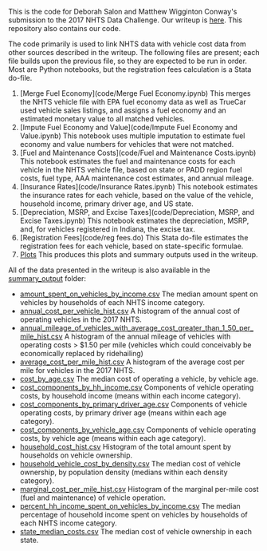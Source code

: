 This is the code for Deborah Salon and Matthew Wigginton Conway's submission to the 2017 NHTS Data Challenge. Our writeup is [here](writeup/salon_conway_vehicle_costs.pdf). This repository also contains our code.

The code primarily is used to link NHTS data with vehicle cost data from other sources described in the writeup. The following files are present; each file builds upon the previous file, so they are expected to be run in order. Most are Python notebooks, but the registration fees calculation is a Stata do-file.

1. [Merge Fuel Economy](code/Merge Fuel Economy.ipynb)
  This merges the NHTS vehicle file with EPA fuel economy data as well as TrueCar used vehicle sales listings, and assigns a fuel economy and an estimated monetary value to all matched vehicles.
2. [Impute Fuel Economy and Value](code/Impute Fuel Economy and Value.ipynb)
  This notebook uses multiple imputation to estimate fuel economy and value numbers for vehicles that were not matched.
3. [Fuel and Maintenance Costs](code/Fuel and Maintenance Costs.ipynb)
  This notebook estimates the fuel and maintenance costs for each vehicle in the NHTS vehicle file, based on state or PADD region fuel costs, fuel type, AAA maintenance cost estimates, and annual mileage.
4. [Insurance Rates](code/Insurance Rates.ipynb)
  This notebook estimates the insurance rates for each vehicle, based on the value of the vehicle, household income, primary driver age, and US state.
5. [Depreciation, MSRP, and Excise Taxes](code/Depreciation, MSRP, and Excise Taxes.ipynb)
  This notebook estimates the depreciation, MSRP, and, for vehicles registered in Indiana, the excise tax.
6. [Registration Fees](code/reg fees.do)
  This Stata do-file estimates the registration fees for each vehicle, based on state-specific formulae.
7. [Plots](code/Plots.ipynb)
  This produces this plots and summary outputs used in the writeup.

All of the data presented in the writeup is also available in the [summary_output](summary_output) folder:

* [amount_spent_on_vehicles_by_income.csv](summary_output/amount_spent_on_vehicles_by_income.csv)
  The median amount spent on vehicles by households of each NHTS income category.
* [annual_cost_per_vehicle_hist.csv](summary_output/annual_cost_per_vehicle_hist.csv)
  A histogram of the annual cost of operating vehicles in the 2017 NHTS.
* [annual_mileage_of_vehicles_with_average_cost_greater_than_1_50_per_mile_hist.csv](summary_output/annual_mileage_of_vehicles_with_average_cost_greater_than_1_50_per_mile_hist.csv)
  A histogram of the annual mileage of vehicles with operating costs > $1.50 per mile (vehicles which could conceivably be economically replaced by ridehailing)
* [average_cost_per_mile_hist.csv](summary_output/average_cost_per_mile_hist.csv)
  A histogram of the average cost per mile for vehicles in the 2017 NHTS.
* [cost_by_age.csv](summary_output/cost_by_age.csv)
  The median cost of operating a vehicle, by vehicle age.
* [cost_components_by_hh_income.csv](summary_output/cost_components_by_hh_income.csv)
  Components of vehicle operating costs, by household income (means within each income category).
* [cost_components_by_primary_driver_age.csv](summary_output/cost_components_by_primary_driver_age.csv)
  Components of vehicle operating costs, by primary driver age (means within each age category).
* [cost_components_by_vehicle_age.csv](summary_output/cost_components_by_vehicle_age.csv)
  Components of vehicle operating costs, by vehicle age (means within each age category).
* [household_cost_hist.csv](summary_output/household_cost_hist.csv)
  Histogram of the total amount spent by households on vehicle ownership.
* [household_vehicle_cost_by_density.csv](summary_output/household_vehicle_cost_by_density.csv)
  The median cost of vehicle ownership, by population density (medians within each density category).
* [marginal_cost_per_mile_hist.csv](summary_output/marginal_cost_per_mile_hist.csv)
  Histogram of the marginal per-mile cost (fuel and maintenance) of vehicle operation.
* [percent_hh_income_spent_on_vehicles_by_income.csv](summary_output/percent_hh_income_spent_on_vehicles_by_income.csv)
  The median percentage of household income spent on vehicles by households of each NHTS income category.
* [state_median_costs.csv](summary_output/state_median_costs.csv)
  The median cost of vehicle ownership in each state.
